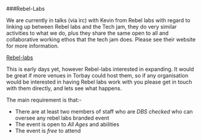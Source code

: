###Rebel-Labs

We are currently in talks (via irc) with Kevin from Rebel labs with regard to linking up between Rebel labs and the Tech jam,  they do very similar activities to what we do, plus they share the same open to all and collaborative working ethos that the tech jam does.  Please see their website for more information. 

[Rebel-labs](rebellabs.co.uk)

This is early days yet, however Rebel-labs interested in expanding. It would be great if more venues in Torbay could host them, so if any organisation would be interested in having Rebel labs work with you please get in touch with them directly,  and lets see what happens. 

The main requirement is that:-
* There are at least two members of staff who are _DBS checked_ who can oversee any rebel labs branded event
* The event is open to _All Ages_ and abilities
* The event is _free_ to attend





